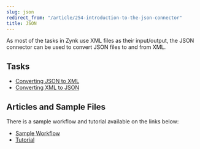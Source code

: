 ```yaml
---
slug: json
redirect_from: "/article/254-introduction-to-the-json-connector"
title: JSON
---
```

As most of the tasks in Zynk use XML files as their input/output, the JSON connector can be used to convert JSON files to and from XML.

## Tasks
- [Converting JSON to XML](converting-json-to-xml)
- [Converting XML to JSON](converting-xml-to-json)


## Articles and Sample Files
There is a sample workflow and tutorial available on the links below:

- [Sample Workflow](https://github.com/zynksoftware/samples/tree/master/Integration%20Samples/JSON%20Example)
- [Tutorial](converting-json-to-xml)

